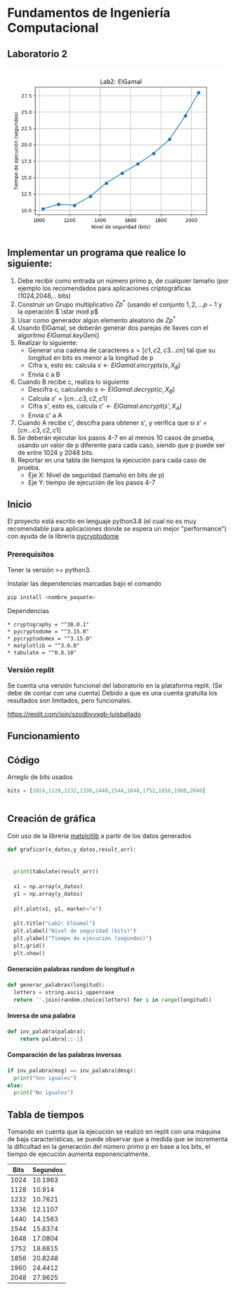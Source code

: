 # Fundamentos de Ingeniería Computacional

## Laboratorio 2

![grafica_resultados](https://raw.githubusercontent.com/luisballado/-fund_ing_comp_labs_dos/main/elgamal_graph.png "Grafica de resultados")

## Implementar un programa que realice lo siguiente: ##

1. Debe recibir como entrada un número primo p, de cualquier tamaño (por ejemplo los recomendados para aplicaciones criptográficas (1024,2048,.. bits)
2. Construir un Grupo multiplicativo $Zp^{*}$ (usando el conjunto ${1,2,...p-1}$ y la operación $ \star mod p$
3. Usar como generador algún elemento aleatorio de $Zp^{*}$
4. Usando ElGamal, se deberán generar dos parejas de llaves con el algoritmo $ElGamal.keyGen()$
5. Realizar lo siguiente:
    * Generar una cadena de caracteres $s = [c1,c2,c3...cn]$ tal que su longitud en bits es menor a la longitud de p
    * Cifra s, esto es: calcula $x \leftarrow ElGamal.encrypts(s,X_{B})$
    *  Envia c a B   
6. Cuando B recibe c, realiza lo siguiente
    * Descifra c, calculando $s \leftarrow ElGamal.decrypt(c,X_{B})$
    * Calcula $s' = [cn...c3,c2,c1]$
    * Cifra s', esto es, calcula $c' \leftarrow ElGamal.encrypt(s',X_{A})$
    * Envia c' a A
7. Cuando A recibe c', descifra para obtener s', y verifica que si $s' = [cn...c3,c2,c1]$
8. Se deberán ejecutar los pasos 4-7 en al menos 10 casos de prueba, usando un valor de p diferente para cada caso, siendo que p puede ser de entre 1024 y 2048 bits.
9. Reportar en una tabla de tiempos la ejecución para cada caso de prueba.
    * Eje X: Nivel de seguridad (tamaño en bits de p)
    * Eje Y: tiempo de ejecución de los pasos 4-7


## Inicio

El proyecto está escrito en lenguaje python3.8 (el cual no es muy recomendable para aplicaciones donde se espera un mejor "performance") 
con ayuda de la libreria [pycryptodome](https://www.pycryptodome.org/ "pycryptodome")

### Prerequisitos

Tener la versión >= python3.

Instalar las dependencias marcadas bajo el comando 

```bash
pip install <nombre_paquete>
```

Dependencias

```
* cryptography = "^38.0.1"
* pycryptodome = "^3.15.0"
* pycryptodomex = "^3.15.0"
* matplotlib = "^3.6.0"
* tabulate = "^0.8.10"
```

### Versión replit

Se cuenta una versión funcional del laboratorio en la plataforma replit. (Se debe de contar con una cuenta)
Debido a que es una cuenta gratuita los resultados son limitados, pero funcionales.

https://replit.com/join/szodbvyxqb-luisballado


## Funcionamiento



## Código

Arreglo de bits usados

```python
bits = [1024,1128,1232,1336,1440,1544,1648,1752,1856,1960,2048]
```


```python

```

## Creación de gráfica 

Con uso de la libreria [matplotlib](https://matplotlib.org/ "matplotlib") a partir de los datos generados


```python
def graficar(x_datos,y_datos,result_arr):

  
  print(tabulate(result_arr))
  
  x1 = np.array(x_datos)
  y1 = np.array(y_datos)
  
  plt.plot(x1, y1, marker="o")
  
  plt.title("Lab2: ElGamal")
  plt.xlabel("Nivel de seguridad (bits)")
  plt.ylabel("Tiempo de ejecución (segundos)")
  plt.grid()
  plt.show()
```

#### Generación palabras random de longitud n
```python
def generar_palabras(longitud):
  letters = string.ascii_uppercase
  return ''.join(random.choice(letters) for i in range(longitud))
```

#### Inversa de una palabra

```python
def inv_palabra(palabra):
    return palabra[::-1]
```

#### Comparación de las palabras inversas

```python
if inv_palabra(msg) == inv_palabra(dmsg):
  print("Son iguales")
else:
  print("No iguales")
```

## Tabla de tiempos

Tomando en cuenta que la ejecución se realizó en replit con una máquina de baja caracteristicas, se puede observar que a medida que se incrementa la dificultad en la generación del número primo p en base a los bits, el tiempo de ejecución aumenta exponencialmente.

 Bits | Segundos
----- | --------
 1024 | 10.1963
 1128 | 10.914
 1232 | 10.7621
 1336 | 12.1107
 1440 | 14.1563
 1544 | 15.6374
 1648 | 17.0804
 1752 | 18.6815
 1856 | 20.8248
 1960 | 24.4412
 2048 | 27.9625